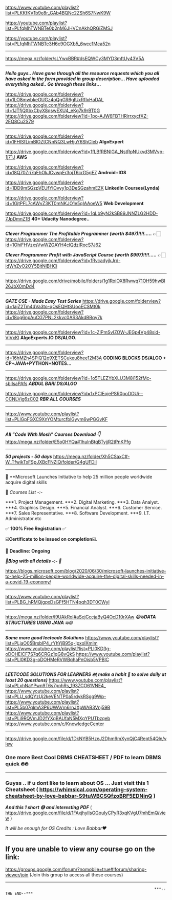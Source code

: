 https://www.youtube.com/playlist?list=PLKKfKV1b9e8r_GAb4BQNc2ZSh6S7NwK9W

https://youtube.com/playlist?list=PLfqMhTWNBTe0b2nM6JHVCnAkhQRGiZMSJ

https://youtube.com/playlist?list=PLfqMhTWNBTe3H6c9OGXb5_6wcc1Mca52n

--------------------------------------------------------------------------------------------------------

https://mega.nz/folder/sLYwxBBR#dsEQWCy3MYD3mftUy43V5A

--------------------------------------------------------------------------------------------------------

***Hello guys..
Have gone through all the resource requests which you all have asked in the form provided in group description... 
Have uploaded everything asked..
Go through these links...***

https://drive.google.com/folderview?id=1LO8mwbkeOUGz4oQgGR6gIUxRfIxHaDAL
https://drive.google.com/folderview?id=1JTfjQXbxCbyX8qswEXU4_eKg7k9rBT0G
https://drive.google.com/folderview?id=1po-AJW6FBTHRirrxycfXZ-2EQ8Cu2S79

---------------------------------------------------------------------------------------------------------

https://drive.google.com/folderview?id=1FHlSfLimBlOZtCNnNQ3LwHjuY6ShCIeb
**AlgoExpert**

https://drive.google.com/folderview?id=1fLBfRBNIGA_NstRpNUkvd3MVvp-1j71J
**AWS**

https://drive.google.com/folderview?id=18Q70Zri7qEhOkJCvwpEr3ojT6crG5gE7
**Android+IOS**

https://drive.google.com/folderview?id=1DD9mSGzpVEUfYlOvyy1p3DeSGzahmEZK
**LinkedIn Courses(Lynda)**

https://drive.google.com/folderview?id=1GjtPFL7cAWvZ3KT0mNKJO1e5qIAAoeW5
**Web Development**

https://drive.google.com/folderview?id=1qLb9yN2kSB89JNNZLG2HDD-7JpDmnZ1B
**40+ Udacity Nanodegree..**

--------------------------------------------------------------------------------------------------------

***Clever Programmer The Profitable Programmer (worth $497)!!!!.....***
👉🏻https://drive.google.com/folderview?id=1OhiFHVzxsVwWZGAYH4clQdzIRocS7J62

***Clever Programmer Profit with JavaScript Course (worth $997)!!!!.....***
👉🏻https://drive.google.com/folderview?id=1RvcadyjkJrd-idWhZyO2OY5BitNlBHCi

-----------------------------------------------------------------------------------------------------------

https://drive.google.com/drive/mobile/folders/1g1RoiOX8Rwwq71OH59hwBl26JbX0mDd4

-----------------------------------------------------------------------------------------------------------

***GATE CSE - Made Easy Test Series***
https://drive.google.com/folderview?id=1ajZ2Tm4dVa3to-qOsEQHtSUooECSMt0k
https://drive.google.com/folderview?id=18og6npAuCG7PNL2kkvc0AS3AkdBBqy7k

----------------------------------------------------------------------------------------------------------------

https://drive.google.com/folderview?id=1c-ZlPmSvIZOW-JEGp4Vp48sid-ViVxKl
**AlgoExperts.IO DS/ALGO.**

---------------------------------------------------------------------------------------------------------------

https://drive.google.com/folderview?id=16hMZh4SPiQ12o9XETSCukeu8hee12M3A
**CODING BLOCKS DS/ALGO + CP+JAVA+PYTHON+NOTES...**

----------------------------------------------------------------------------------------------------------------

https://drive.google.com/folderview?id=1o5TLEZYbXLU3M8i152fMc-sbIIsaPAfs
***ABDUL BARI DS/ALGO***

https://drive.google.com/folderview?id=1xPClEojePSR0poDOUi--CCNLVjg6zC02
***RBR ALL COURSES***

---------------------------------------------------------------------------------------------------------------------

https://www.youtube.com/playlist?list=PLlGpFGXC9XnYOMturcfblGyym6wPGGvKF

---------------------------------------------------------------------------------------------------------------

***All "Code With Mosh" Courses
Download 👇***
https://mega.nz/folder/E5o0HYQa#1hulnBtqBTyjjR2tPnKPfg

-------------------------------------------------------------------------------------------------------------------

***50 projects - 50 days*** https://mega.nz/folder/Xh5CSaxC#-W_TfwikTxFSpJXBcFNZIQ/folder/G4gUFDiI

---------------------------------------------------------------------------------------------------------------------

🔳  **Microsoft Launches Initiative to help 25 million people worldwide acquire digital skills 

🔳 *Courses List  -:-*

***1. Project Management.
***2. Digital Marketing.
***3. Data Analyst.
***4. Graphics Design.
***5. Financial Analyst.
***6. Customer Service.
***7. Sales Representative.
***8. Software Development.
***9. I.T.  Administrator.etc

✅ **100% Free Registration** ✅
       
☑️**Certificate to be issued on completion**☑️.

🔳 **Deadline: Ongoing**

***🤍Blog with all details -:- 🤍***

https://blogs.microsoft.com/blog/2020/06/30/microsoft-launches-initiative-to-help-25-million-people-worldwide-acquire-the-digital-skills-needed-in-a-covid-19-economy/

---------------------------------------------------------------------------------------------------------------------------

https://www.youtube.com/playlist?list=PLBG_hRMQjgpxDsGFf5HTN4pqh3DT0CWyI

---------------------------------------------------------------------------------------------------------------------------

https://mega.nz/folder/l9UAkRoI#aSejCccjaByQ4OcD10rXAw
***😍💥DATA STRUCTURES USING JAVA 💥😍***

------------------------------------------------------------------------------------------------------------------------------

***Some more good leetcode Solutions***
https://www.youtube.com/playlist?list=PLjaO05BrsbIP4_rYhYjB95q-IpxoIXmlm
https://www.youtube.com/playlist?list=PLl0KD3g-oDOHElCF7S7q6CRGz1qG8vQkS
https://www.youtube.com/playlist?list=PLl0KD3g-oDOHMeRVWBqhaPnOisb5VPBlC

-----------------------------------------------------------------------------------------------------------------------

***LEETCODE SOLUTIONS FOR LEARNERS 🔥( make a habit 🙂 to solve daily at least 20 questions)***
https://www.youtube.com/playlist?list=PLxhNaYPwn9T6s7pnhRs_193ZCO61VNE4_
https://www.youtube.com/playlist?list=PLU_sdQYzUj2keVENTP0a5rdykRSgg9Wp-
https://www.youtube.com/playlist?list=PL5b07qlmA3P6UWAVm6rnJXpWAB3Vnj59B
https://www.youtube.com/playlist?list=PLi9RQVmJD2fYXgBAUfaN5MXgYPUTbzqeb
https://www.youtube.com/c/KnowledgeCenter

--------------------------------------------------------------------------------------------------------------------------------

https://drive.google.com/file/d/1DkNYB5HzeJ2Dhm6mXynQjC4Rept54Qln/view
### One more Best Cool DBMS CHEATSHEET / PDF  to learn DBMS quick 🔥🔥

-------------------------------------------------------------------------------------------------------------------------

### Guyss .. if u dont like to learn about OS ... Just visit this 1 Cheatsheet ( https://whimsical.com/operating-system-cheatsheet-by-love-babbar-S9tuWBCSQfzoBRF5EDNinQ )
***And this 1 short 😅 and interesting PDF*** ( https://drive.google.com/file/d/1FAxjhyIlsGGouIyCPyR3xqKVgU7mhEmQ/view )

*It will be enough for OS
Credits : Love Babbar❤️*

--------------------------------------------------------------------------------------------------------------------------

## If you are unable to view any course go on the link:
https://groups.google.com/forum/?nomobile=true#!forum/sharing-viewer/join (Join this group to access all these courses)

--------------------------------------------------------------------------------------------------------------------------------
                                                                     ***--THE END--***
